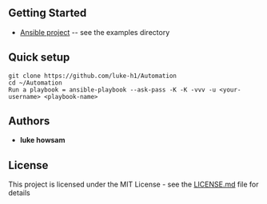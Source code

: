 ## Getting Started

 * [Ansible project](https://github.com/ansible/ansible/tree/devel/examples) -- see the examples directory


## Quick setup 
```
git clone https://github.com/luke-h1/Automation 
cd ~/Automation
Run a playbook = ansible-playbook --ask-pass -K -K -vvv -u <your-username> <playbook-name>
``` 

## Authors
* **luke howsam** 

## License
This project is licensed under the MIT License - see the [LICENSE.md](LICENSE.md) file for details
